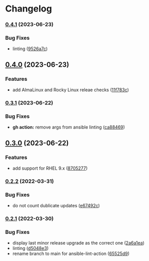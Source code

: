 # Changelog

### [0.4.1](https://www.github.com/chornberger-c2c/ansible-verbose-updates/compare/v0.4.0...v0.4.1) (2023-06-23)


### Bug Fixes

* linting ([9526a7c](https://www.github.com/chornberger-c2c/ansible-verbose-updates/commit/9526a7cacd23bb10542c716fb0bdeab9b9c0d5cc))

## [0.4.0](https://www.github.com/chornberger-c2c/ansible-verbose-updates/compare/v0.3.1...v0.4.0) (2023-06-23)


### Features

* add AlmaLinux and Rocky Linux releae checks ([11f783c](https://www.github.com/chornberger-c2c/ansible-verbose-updates/commit/11f783c28478b03d2f674dd6873bd583931425aa))

### [0.3.1](https://www.github.com/chornberger-c2c/ansible-verbose-updates/compare/v0.3.0...v0.3.1) (2023-06-22)


### Bug Fixes

* **gh action:** remove args from ansible linting ([ca88469](https://www.github.com/chornberger-c2c/ansible-verbose-updates/commit/ca884699f53379f7164ad8543dcb5eaa6cc9eec8))

## [0.3.0](https://www.github.com/chornberger-c2c/ansible-verbose-updates/compare/v0.2.2...v0.3.0) (2023-06-22)


### Features

* add support for RHEL 9.x ([8705277](https://www.github.com/chornberger-c2c/ansible-verbose-updates/commit/8705277572cf89f541aa2ae7b8ee04610786d98a))

### [0.2.2](https://www.github.com/chornberger-c2c/ansible-verbose-updates/compare/v0.2.1...v0.2.2) (2022-03-31)


### Bug Fixes

* do not count dublicate updates ([e67492c](https://www.github.com/chornberger-c2c/ansible-verbose-updates/commit/e67492c75d1fbe18c21f1fb635b53f80f03b2d08))

### [0.2.1](https://www.github.com/chornberger-c2c/ansible-verbose-updates/compare/v0.2.0...v0.2.1) (2022-03-30)


### Bug Fixes

* display last minor release upgrade as the correct one ([2a6a1ea](https://www.github.com/chornberger-c2c/ansible-verbose-updates/commit/2a6a1eae2e237d98eb07269fbc3effa782951d5d))
* linting ([d5048e3](https://www.github.com/chornberger-c2c/ansible-verbose-updates/commit/d5048e30fb4c563a5d435b193d4e1ece438a5f6d))
* rename branch to main for ansible-lint-action ([65525d9](https://www.github.com/chornberger-c2c/ansible-verbose-updates/commit/65525d99a7e1c53857db4960d6e463a6248756c7))
